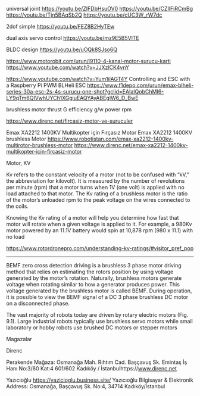 

universal joint
https://youtu.be/ZIFDbHsuOV0
https://youtu.be/CZIlFiRCmBg
https://youtu.be/Tjn5BAqSb2Q
https://youtu.be/cUC3W_rW7dc

2dof simple
https://youtu.be/FEZ8B2HyTEw

dual axis servo control
https://youtu.be/mz9E5B5VlTE

BLDC design
https://youtu.be/uOQk8SJso6Q

https://www.motorobit.com/urun/l9110-4-kanal-motor-surucu-karti
https://www.youtube.com/watch?v=JJXzlCK4vnY

https://www.youtube.com/watch?v=Yum1ilAGT4Y
Controlling and ESC with a Raspberry Pi PWM
BLHeli ESC
https://www.f1depo.com/urun/emax-blheli-series-30a-esc-2s-4s-surucu-one-shot?gclid=EAIaIQobChMI6-LY9qTm6QIVwhUYCh1XGgiuEAQYAyABEgIW6_D_BwE
 

brushless motor
thrust G
efficiency g/w
power
rpm

https://www.direnc.net/fircasiz-motor-ve-suruculer

Emax XA2212 1400KV Multikopter için Fırçasız Motor
Emax XA2212 1400KV brushless Motor
https://www.robotistan.com/emax-xa2212-1400kv-multirotor-brushless-motor
https://www.direnc.net/emax-xa2212-1400kv-multikopter-icin-fircasiz-motor

Motor, KV

Kv refers to the constant velocity of a motor (not to be confused with
“kV,” the abbreviation for kilovolt). It is measured by the number of
revolutions per minute (rpm) that a motor turns when 1V (one volt) is
applied with no load attached to that motor. The Kv rating of a
brushless motor is the ratio of the motor’s unloaded rpm to the peak
voltage on the wires connected to the coils.

Knowing the Kv rating of a motor will help you determine how fast that
motor will rotate when a given voltage is applied to it. For example,
a 980Kv motor powered by an 11.1V battery would spin at 10,878 rpm
(980 x 11.1) with no load

https://www.rotordronepro.com/understanding-kv-ratings/#visitor_pref_pop

-----

BEMF zero cross detection driving is a brushless 3 phase motor driving
method that relies on estimating the rotors position by using voltage
generated by the motor’s rotation. Naturally, brushless motors
generate voltage when rotating similar to how a generator produces
power. This voltage generated by the brushless motor is called
BEMF. During operation, it is possible to view the BEMF signal of a DC
3 phase brushless DC motor on a disconnected phase.

The vast majority of robots today are driven by rotary electric motors
(Fig. 9.1). Large industrial robots typically use brushless servo
motors while small laboratory or hobby robots use brushed DC motors or
stepper motors

Magazalar

Direnc

Perakende Mağaza: Osmanağa Mah. Rıhtım Cad. Başçavuş Sk. Emintaş İş
Hanı No:3/60 Kat:4 601/602 Kadıköy / İstanbulhttps://www.direnc.net

Yazıcıoğlu
https://yazicioglu.business.site/
Yazıcıoğlu Bilgisayar & Elektronik
Address: Osmanağa, Başçavuş Sk. No:4,
34714 Kadıköy/İstanbul


